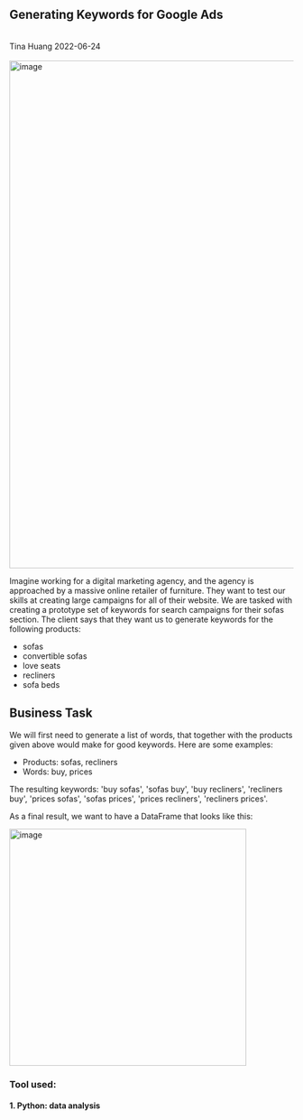 ## Generating Keywords for Google Ads

</br>
Tina Huang 2022-06-24 
</br>
</br>

<img width="900" alt="image" src="https://user-images.githubusercontent.com/61902789/175508195-9266df78-619d-4e28-9e39-28c5e0aa3e9a.png">

Imagine working for a digital marketing agency, and the agency is approached by a massive online retailer of furniture. They want to test our skills at creating large campaigns for all of their website. We are tasked with creating a prototype set of keywords for search campaigns for their sofas section. The client says that they want us to generate keywords for the following products:

- sofas
- convertible sofas
- love seats
- recliners
- sofa beds


## **Business Task**

We will first need to generate a list of words, that together with the products given above would make for good keywords. Here are some examples:

- Products: sofas, recliners
- Words: buy, prices

The resulting keywords: 'buy sofas', 'sofas buy', 'buy recliners', 'recliners buy', 'prices sofas', 'sofas prices', 'prices recliners', 'recliners prices'.


As a final result, we want to have a DataFrame that looks like this:

<img width="420" alt="image" src="https://user-images.githubusercontent.com/61902789/175509508-1768bbc8-8a6b-4a75-9c56-fad2f070a8a6.png">



### Tool used:
#### 1. Python: data analysis 

